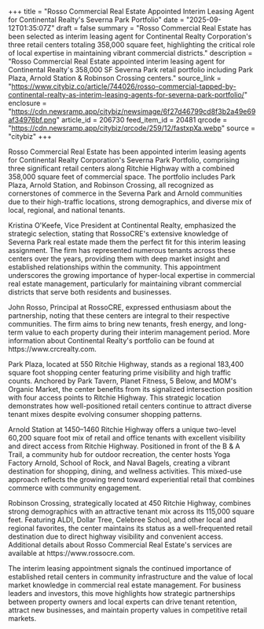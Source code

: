+++
title = "Rosso Commercial Real Estate Appointed Interim Leasing Agent for Continental Realty's Severna Park Portfolio"
date = "2025-09-12T01:35:07Z"
draft = false
summary = "Rosso Commercial Real Estate has been selected as interim leasing agent for Continental Realty Corporation's three retail centers totaling 358,000 square feet, highlighting the critical role of local expertise in maintaining vibrant commercial districts."
description = "Rosso Commercial Real Estate appointed interim leasing agent for Continental Realty's 358,000 SF Severna Park retail portfolio including Park Plaza, Arnold Station & Robinson Crossing centers."
source_link = "https://www.citybiz.co/article/744026/rosso-commercial-tapped-by-continental-realty-as-interim-leasing-agents-for-severna-park-portfolio/"
enclosure = "https://cdn.newsramp.app/citybiz/newsimage/6f27d46799cd8f3b2a49e69af34976bf.png"
article_id = 206730
feed_item_id = 20481
qrcode = "https://cdn.newsramp.app/citybiz/qrcode/259/12/fastxpXa.webp"
source = "citybiz"
+++

<p>Rosso Commercial Real Estate has been appointed interim leasing agents for Continental Realty Corporation's Severna Park Portfolio, comprising three significant retail centers along Ritchie Highway with a combined 358,000 square feet of commercial space. The portfolio includes Park Plaza, Arnold Station, and Robinson Crossing, all recognized as cornerstones of commerce in the Severna Park and Arnold communities due to their high-traffic locations, strong demographics, and diverse mix of local, regional, and national tenants.</p><p>Kristina O'Keefe, Vice President at Continental Realty, emphasized the strategic selection, stating that RossoCRE's extensive knowledge of Severna Park real estate made them the perfect fit for this interim leasing assignment. The firm has represented numerous tenants across these centers over the years, providing them with deep market insight and established relationships within the community. This appointment underscores the growing importance of hyper-local expertise in commercial real estate management, particularly for maintaining vibrant commercial districts that serve both residents and businesses.</p><p>John Rosso, Principal at RossoCRE, expressed enthusiasm about the partnership, noting that these centers are integral to their respective communities. The firm aims to bring new tenants, fresh energy, and long-term value to each property during their interim management period. More information about Continental Realty's portfolio can be found at https://www.crcrealty.com.</p><p>Park Plaza, located at 550 Ritchie Highway, stands as a regional 183,400 square foot shopping center featuring prime visibility and high traffic counts. Anchored by Park Tavern, Planet Fitness, 5 Below, and MOM's Organic Market, the center benefits from its signalized intersection position with four access points to Ritchie Highway. This strategic location demonstrates how well-positioned retail centers continue to attract diverse tenant mixes despite evolving consumer shopping patterns.</p><p>Arnold Station at 1450–1460 Ritchie Highway offers a unique two-level 60,200 square foot mix of retail and office tenants with excellent visibility and direct access from Ritchie Highway. Positioned in front of the B & A Trail, a community hub for outdoor recreation, the center hosts Yoga Factory Arnold, School of Rock, and Naval Bagels, creating a vibrant destination for shopping, dining, and wellness activities. This mixed-use approach reflects the growing trend toward experiential retail that combines commerce with community engagement.</p><p>Robinson Crossing, strategically located at 450 Ritchie Highway, combines strong demographics with an attractive tenant mix across its 115,000 square feet. Featuring ALDI, Dollar Tree, Celebree School, and other local and regional favorites, the center maintains its status as a well-frequented retail destination due to direct highway visibility and convenient access. Additional details about Rosso Commercial Real Estate's services are available at https://www.rossocre.com.</p><p>The interim leasing appointment signals the continued importance of established retail centers in community infrastructure and the value of local market knowledge in commercial real estate management. For business leaders and investors, this move highlights how strategic partnerships between property owners and local experts can drive tenant retention, attract new businesses, and maintain property values in competitive retail markets.</p>